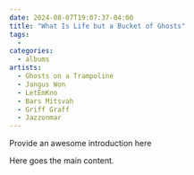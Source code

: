 ```yaml
--- 
date: 2024-08-07T19:07:37-04:00 
title: "What Is Life but a Bucket of Ghosts" 
tags: 
  -  
categories: 
  - albums
artists: 
  - Ghosts on a Trampoline
  - Jangus Won
  - LetEmKno
  - Bars Mitsvah
  - Griff Graff
  - Jazzonmar
--- 
```

  
Provide an awesome introduction here 
  
<!--more--> 
  
Here goes the main content. 
